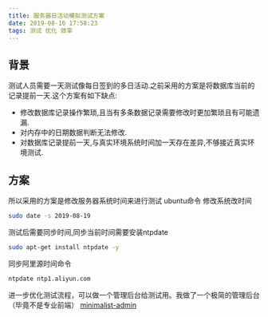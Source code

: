 ```yaml
---
title: 服务器日活动模拟测试方案
date: 2019-08-16 17:58:23
tags: 测试 优化 效率
---
```

## 背景

测试人员需要一天测试像每日签到的多日活动.之前采用的方案是将数据库当前的记录提前一天.这个方案有如下缺点:

* 修改数据库记录操作繁琐,且当有多条数据记录需要修改时更加繁琐且有可能遗漏.
* 对内存中的日期数据判断无法修改.
* 对数据库记录提前一天,与真实环境系统时间加一天存在差异,不够接近真实环境测试.

## 方案

所以采用的方案是修改服务器系统时间来进行测试
ubuntu命令
修改系统改时间

```sh
sudo date -s 2019-08-19
```

测试后需要同步时间,同步当前时间需要安装ntpdate

```sh
sudo apt-get install ntpdate -y
```

同步阿里源时间命令

```sh
ntpdate ntp1.aliyun.com
```

进一步优化测试流程，可以做一个管理后台给测试用。我做了一个极简的管理后台（毕竟不是专业前端）
[minimalist-admin](https://github.com/fanyingmao/minimalist-admin)
